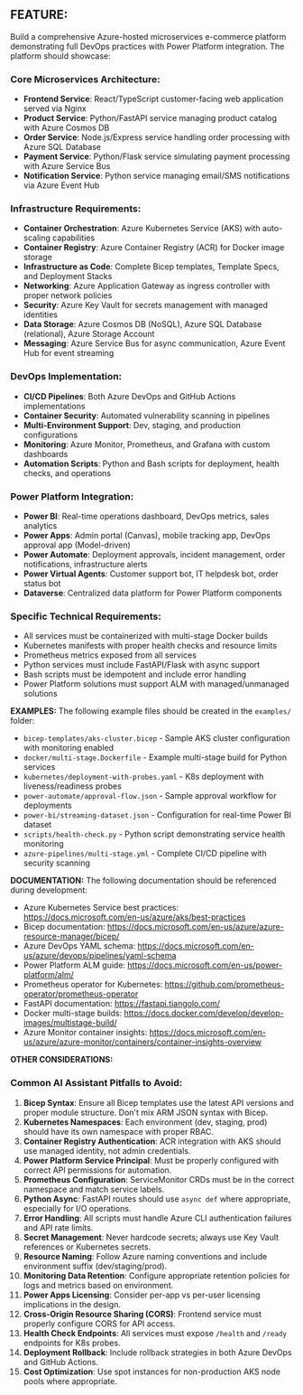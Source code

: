## FEATURE:
Build a comprehensive Azure-hosted microservices e-commerce platform demonstrating full DevOps practices with Power Platform integration. The platform should showcase:

### Core Microservices Architecture:
- **Frontend Service**: React/TypeScript customer-facing web application served via Nginx
- **Product Service**: Python/FastAPI service managing product catalog with Azure Cosmos DB
- **Order Service**: Node.js/Express service handling order processing with Azure SQL Database
- **Payment Service**: Python/Flask service simulating payment processing with Azure Service Bus
- **Notification Service**: Python service managing email/SMS notifications via Azure Event Hub

### Infrastructure Requirements:
- **Container Orchestration**: Azure Kubernetes Service (AKS) with auto-scaling capabilities
- **Container Registry**: Azure Container Registry (ACR) for Docker image storage
- **Infrastructure as Code**: Complete Bicep templates, Template Specs, and Deployment Stacks
- **Networking**: Azure Application Gateway as ingress controller with proper network policies
- **Security**: Azure Key Vault for secrets management with managed identities
- **Data Storage**: Azure Cosmos DB (NoSQL), Azure SQL Database (relational), Azure Storage Account
- **Messaging**: Azure Service Bus for async communication, Azure Event Hub for event streaming

### DevOps Implementation:
- **CI/CD Pipelines**: Both Azure DevOps and GitHub Actions implementations
- **Container Security**: Automated vulnerability scanning in pipelines
- **Multi-Environment Support**: Dev, staging, and production configurations
- **Monitoring**: Azure Monitor, Prometheus, and Grafana with custom dashboards
- **Automation Scripts**: Python and Bash scripts for deployment, health checks, and operations

### Power Platform Integration:
- **Power BI**: Real-time operations dashboard, DevOps metrics, sales analytics
- **Power Apps**: Admin portal (Canvas), mobile tracking app, DevOps approval app (Model-driven)
- **Power Automate**: Deployment approvals, incident management, order notifications, infrastructure alerts
- **Power Virtual Agents**: Customer support bot, IT helpdesk bot, order status bot
- **Dataverse**: Centralized data platform for Power Platform components

### Specific Technical Requirements:
- All services must be containerized with multi-stage Docker builds
- Kubernetes manifests with proper health checks and resource limits
- Prometheus metrics exposed from all services
- Python services must include FastAPI/Flask with async support
- Bash scripts must be idempotent and include error handling
- Power Platform solutions must support ALM with managed/unmanaged solutions

**EXAMPLES:**
The following example files should be created in the `examples/` folder:
- `bicep-templates/aks-cluster.bicep` - Sample AKS cluster configuration with monitoring enabled
- `docker/multi-stage.Dockerfile` - Example multi-stage build for Python services
- `kubernetes/deployment-with-probes.yaml` - K8s deployment with liveness/readiness probes
- `power-automate/approval-flow.json` - Sample approval workflow for deployments
- `power-bi/streaming-dataset.json` - Configuration for real-time Power BI dataset
- `scripts/health-check.py` - Python script demonstrating service health monitoring
- `azure-pipelines/multi-stage.yml` - Complete CI/CD pipeline with security scanning

**DOCUMENTATION:**
The following documentation should be referenced during development:
- Azure Kubernetes Service best practices: https://docs.microsoft.com/en-us/azure/aks/best-practices
- Bicep documentation: https://docs.microsoft.com/en-us/azure/azure-resource-manager/bicep/
- Azure DevOps YAML schema: https://docs.microsoft.com/en-us/azure/devops/pipelines/yaml-schema
- Power Platform ALM guide: https://docs.microsoft.com/en-us/power-platform/alm/
- Prometheus operator for Kubernetes: https://github.com/prometheus-operator/prometheus-operator
- FastAPI documentation: https://fastapi.tiangolo.com/
- Docker multi-stage builds: https://docs.docker.com/develop/develop-images/multistage-build/
- Azure Monitor container insights: https://docs.microsoft.com/en-us/azure/azure-monitor/containers/container-insights-overview

**OTHER CONSIDERATIONS:**
### Common AI Assistant Pitfalls to Avoid:
1. **Bicep Syntax**: Ensure all Bicep templates use the latest API versions and proper module structure. Don't mix ARM JSON syntax with Bicep.
2. **Kubernetes Namespaces**: Each environment (dev, staging, prod) should have its own namespace with proper RBAC.
3. **Container Registry Authentication**: ACR integration with AKS should use managed identity, not admin credentials.
4. **Power Platform Service Principal**: Must be properly configured with correct API permissions for automation.
5. **Prometheus Configuration**: ServiceMonitor CRDs must be in the correct namespace and match service labels.
6. **Python Async**: FastAPI routes should use `async def` where appropriate, especially for I/O operations.
7. **Error Handling**: All scripts must handle Azure CLI authentication failures and API rate limits.
8. **Secret Management**: Never hardcode secrets; always use Key Vault references or Kubernetes secrets.
9. **Resource Naming**: Follow Azure naming conventions and include environment suffix (dev/staging/prod).
10. **Monitoring Data Retention**: Configure appropriate retention policies for logs and metrics based on environment.
11. **Power Apps Licensing**: Consider per-app vs per-user licensing implications in the design.
12. **Cross-Origin Resource Sharing (CORS)**: Frontend service must properly configure CORS for API access.
13. **Health Check Endpoints**: All services must expose `/health` and `/ready` endpoints for K8s probes.
14. **Deployment Rollback**: Include rollback strategies in both Azure DevOps and GitHub Actions.
15. **Cost Optimization**: Use spot instances for non-production AKS node pools where appropriate.